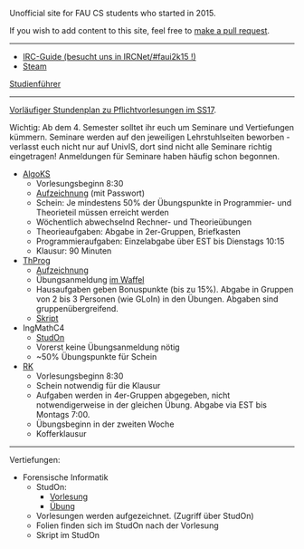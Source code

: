 Unofficial site for FAU CS students who started in 2015.

If you wish to add content to this site, feel free to [make a pull request](https://github.com/yawkat/faui2k15.de).

---

- [IRC-Guide (besucht uns in IRCNet/#faui2k15 !)](https://fsi.cs.fau.de/dw/kontakt/irc)
- [Steam](http://steamcommunity.com/groups/faui)

[Studienführer](http://www.informatik.fau.de/studium/Studienfuehrer_inf.pdf)

---

[Vorläufiger Stundenplan zu Pflichtvorlesungen im SS17](https://s.yawk.at/Mv11). 

Wichtig: Ab dem 4. Semester solltet ihr euch um Seminare und Vertiefungen kümmern. Seminare werden auf den jeweiligen Lehrstuhlseiten beworben - verlasst euch nicht nur auf UnivIS, dort sind nicht alle Seminare richtig eingetragen! Anmeldungen für Seminare haben häufig schon begonnen.

- [AlgoKS](https://www10.cs.fau.de/de/lehre/bySem/2017s/algoks)
    + Vorlesungsbeginn 8:30
    + [Aufzeichnung](https://video.cs.fau.de/by-lecture/AlgoKS/2017s/) (mit Passwort)
    + Schein: Je mindestens 50% der Übungspunkte in Programmier- und Theorieteil müssen erreicht werden
    + Wöchentlich abwechselnd Rechner- und Theorieübungen
    + Theorieaufgaben: Abgabe in 2er-Gruppen, Briefkasten
    + Programmieraufgaben: Einzelabgabe über EST bis Dienstags 10:15
    + Klausur: 90 Minuten
- [ThProg](https://www8.cs.fau.de/ss17:thprog)
    + [Aufzeichnung](https://www.video.uni-erlangen.de/course/id/547.html)
    + Übungsanmeldung [im Waffel](https://waffel.informatik.uni-erlangen.de/signup/?univisid=20926736)
    + Hausaufgaben geben Bonuspunkte (bis zu 15%). Abgabe in Gruppen von 2 bis 3 Personen (wie GLoIn) in den Übungen. Abgaben sind gruppenübergreifend.
    + [Skript](https://www8.cs.fau.de/_media/ss17:thprog:skript.pdf)
- IngMathC4
    + [StudOn](https://www.studon.fau.de/studon/ilias.php?ref_id=1843483&cmdClass=ilobjcoursegui&cmdNode=r4:h3&baseClass=ilRepositoryGUI)
    + Vorerst keine Übungsanmeldung nötig
    + ~50% Übungspunkte für Schein
- [RK](http://www7.cs.fau.de/en/teaching/rechnerkommunikation-2017s/)
    + Vorlesungsbeginn 8:30
    + Schein notwendig für die Klausur
    + Aufgaben werden in 4er-Gruppen abgegeben, nicht notwendigerweise in der gleichen Übung. Abgabe via EST bis Montags 7:00.
    + Übungsbeginn in der zweiten Woche
    + Kofferklausur

---

Vertiefungen:

  - Forensische Informatik
    + StudOn: 
      - [Vorlesung](https://www.studon.fau.de/studon/goto.php?target=crs_1852145)
      - [Übung](https://www.studon.fau.de/studon/goto.php?target=crs_1852146)
    + Vorlesungen werden aufgezeichnet. (Zugriff über StudOn)
    + Folien finden sich im StudOn nach der Vorlesung
    + Skript im StudOn

